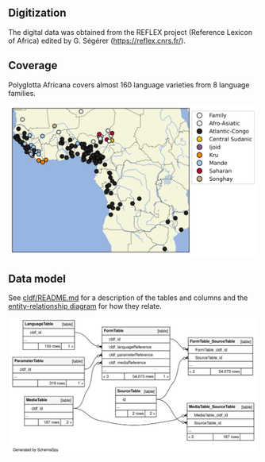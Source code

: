 ## Digitization

The digital data was obtained from the REFLEX project (Reference Lexicon of Africa) edited by G. Ségérer (https://reflex.cnrs.fr/).


## Coverage

Polyglotta Africana covers almost 160 language varieties from 8 language families.

![](map.svg)


## Data model

See [cldf/README.md](cldf) for a description of the tables and columns and the
[entity-relationship diagram](erd.svg) for how they relate.

![](erd.svg)

